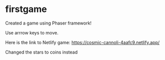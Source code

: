 # firstgame

Created a game using Phaser framework!

Use arrrow keys to move.

Here is the link to Netlify game: https://cosmic-cannoli-4aafc9.netlify.app/

Changed the stars to coins instead
